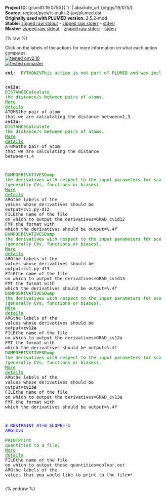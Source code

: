 **Project ID:** [plumID:19.075]({{ '/' | absolute_url }}eggs/19/075/)  
**Source:** regtest/pycv/rt-multi-2-jax/plumed.dat  
**Originally used with PLUMED version:** 2.5.2-mod  
**Stable:** [zipped raw stdout](plumed.dat.plumed.stdout.txt.zip) - [zipped raw stderr](plumed.dat.plumed.stderr.txt.zip) - [stderr](plumed.dat.plumed.stderr)  
**Master:** [zipped raw stdout](plumed.dat.plumed_master.stdout.txt.zip) - [zipped raw stderr](plumed.dat.plumed_master.stderr.txt.zip) - [stderr](plumed.dat.plumed_master.stderr)  

{% raw %}
<div class="plumedpreheader">
<div class="headerInfo" id="value_details_data/regtest/pycv/rt-multi-2-jax/plumed.dat"> Click on the labels of the actions for more information on what each action computes </div>
<div class="containerBadge">
<div class="headerBadge"><a href="plumed.dat.plumed.stderr"><img src="https://img.shields.io/badge/v2.10-failed-red.svg" alt="tested onv2.10" /></a></div>
<div class="headerBadge"><a href="plumed.dat.plumed_master.stderr"><img src="https://img.shields.io/badge/master-failed-red.svg" alt="tested onmaster" /></a></div>
</div>
</div>
<pre class="plumedlisting">
<b name="data/regtest/pycv/rt-multi-2-jax/plumed.datcv1" onclick='showPath("data/regtest/pycv/rt-multi-2-jax/plumed.dat","data/regtest/pycv/rt-multi-2-jax/plumed.datcv1","data/regtest/pycv/rt-multi-2-jax/plumed.datcv1","brown")'>cv1</b>:  <span class="plumedtooltip" style="color:green">PYTHONCV<span class="right">This action is not part of PLUMED and was included by using a LOAD command <a href="https://www.plumed.org/doc-master/user-doc/html/LOAD" style="color:green">More details</a><i></i></span></span> ATOMS=1,3,4 IMPORT=distcv FUNCTION=cv COMPONENTS=d12,d13

<b name="data/regtest/pycv/rt-multi-2-jax/plumed.datcv12a" onclick='showPath("data/regtest/pycv/rt-multi-2-jax/plumed.dat","data/regtest/pycv/rt-multi-2-jax/plumed.datcv12a","data/regtest/pycv/rt-multi-2-jax/plumed.datcv12a","brown")'>cv12a</b>: <span class="plumedtooltip" style="color:green">DISTANCE<span class="right">Calculate the distance/s between pairs of atoms. <a href="https://www.plumed.org/doc-master/user-doc/html/DISTANCE" style="color:green">More details</a><i></i></span></span> <span class="plumedtooltip">ATOMS<span class="right">the pair of atom that we are calculating the distance between<i></i></span></span>=1,3
<span style="display:none;" id="data/regtest/pycv/rt-multi-2-jax/plumed.datcv12a">The DISTANCE action with label <b>cv12a</b> calculates the following quantities:<table  align="center" frame="void" width="95%" cellpadding="5%"><tr><td width="5%"><b> Quantity </b>  </td><td><b> Description </b> </td></tr><tr><td width="5%">cv12a.value</td><td>the DISTANCE between this pair of atoms</td></tr></table></span><b name="data/regtest/pycv/rt-multi-2-jax/plumed.datcv13a" onclick='showPath("data/regtest/pycv/rt-multi-2-jax/plumed.dat","data/regtest/pycv/rt-multi-2-jax/plumed.datcv13a","data/regtest/pycv/rt-multi-2-jax/plumed.datcv13a","brown")'>cv13a</b>: <span class="plumedtooltip" style="color:green">DISTANCE<span class="right">Calculate the distance/s between pairs of atoms. <a href="https://www.plumed.org/doc-master/user-doc/html/DISTANCE" style="color:green">More details</a><i></i></span></span> <span class="plumedtooltip">ATOMS<span class="right">the pair of atom that we are calculating the distance between<i></i></span></span>=1,4

<span style="display:none;" id="data/regtest/pycv/rt-multi-2-jax/plumed.datcv13a">The DISTANCE action with label <b>cv13a</b> calculates the following quantities:<table  align="center" frame="void" width="95%" cellpadding="5%"><tr><td width="5%"><b> Quantity </b>  </td><td><b> Description </b> </td></tr><tr><td width="5%">cv13a.value</td><td>the DISTANCE between this pair of atoms</td></tr></table></span><span class="plumedtooltip" style="color:green">DUMPDERIVATIVES<span class="right">Dump the derivatives with respect to the input parameters for scalar values (generally CVs, functions or biases). <a href="https://www.plumed.org/doc-master/user-doc/html/DUMPDERIVATIVES" style="color:green">More details</a><i></i></span></span> <span class="plumedtooltip">ARG<span class="right">the labels of the values whose derivatives should be output<i></i></span></span>=cv1.py-d12 <span class="plumedtooltip">FILE<span class="right">the name of the file on which to output the derivatives<i></i></span></span>=GRAD_cv1d12 <span class="plumedtooltip">FMT<span class="right"> the format with which the derivatives should be output<i></i></span></span>=%.4f
<span style="display:none;" id="data/regtest/pycv/rt-multi-2-jax/plumed.dat">The DUMPDERIVATIVES action with label <b></b> calculates something</span><span class="plumedtooltip" style="color:green">DUMPDERIVATIVES<span class="right">Dump the derivatives with respect to the input parameters for scalar values (generally CVs, functions or biases). <a href="https://www.plumed.org/doc-master/user-doc/html/DUMPDERIVATIVES" style="color:green">More details</a><i></i></span></span> <span class="plumedtooltip">ARG<span class="right">the labels of the values whose derivatives should be output<i></i></span></span>=cv1.py-d13 <span class="plumedtooltip">FILE<span class="right">the name of the file on which to output the derivatives<i></i></span></span>=GRAD_cv1d13 <span class="plumedtooltip">FMT<span class="right"> the format with which the derivatives should be output<i></i></span></span>=%.4f
<span class="plumedtooltip" style="color:green">DUMPDERIVATIVES<span class="right">Dump the derivatives with respect to the input parameters for scalar values (generally CVs, functions or biases). <a href="https://www.plumed.org/doc-master/user-doc/html/DUMPDERIVATIVES" style="color:green">More details</a><i></i></span></span> <span class="plumedtooltip">ARG<span class="right">the labels of the values whose derivatives should be output<i></i></span></span>=<b name="data/regtest/pycv/rt-multi-2-jax/plumed.datcv12a">cv12a</b> <span class="plumedtooltip">FILE<span class="right">the name of the file on which to output the derivatives<i></i></span></span>=GRAD_cv12a <span class="plumedtooltip">FMT<span class="right"> the format with which the derivatives should be output<i></i></span></span>=%.4f
<span class="plumedtooltip" style="color:green">DUMPDERIVATIVES<span class="right">Dump the derivatives with respect to the input parameters for scalar values (generally CVs, functions or biases). <a href="https://www.plumed.org/doc-master/user-doc/html/DUMPDERIVATIVES" style="color:green">More details</a><i></i></span></span> <span class="plumedtooltip">ARG<span class="right">the labels of the values whose derivatives should be output<i></i></span></span>=<b name="data/regtest/pycv/rt-multi-2-jax/plumed.datcv13a">cv13a</b> <span class="plumedtooltip">FILE<span class="right">the name of the file on which to output the derivatives<i></i></span></span>=GRAD_cv13a <span class="plumedtooltip">FMT<span class="right"> the format with which the derivatives should be output<i></i></span></span>=%.4f

<span style="color:blue" class="comment"># RESTRAINT AT=0 SLOPE=-1 ARG=cv1</span>
<br/><span class="plumedtooltip" style="color:green">PRINT<span class="right">Print quantities to a file. <a href="https://www.plumed.org/doc-master/user-doc/html/PRINT" style="color:green">More details</a><i></i></span></span> <span class="plumedtooltip">FILE<span class="right">the name of the file on which to output these quantities<i></i></span></span>=colvar.out <span class="plumedtooltip">ARG<span class="right">the labels of the values that you would like to print to the file<i></i></span></span>=*
</pre>
{% endraw %}
